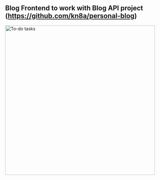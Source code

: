 ## Blog Frontend to work with Blog API project (https://github.com/kn8a/personal-blog)

<img src=https://user-images.githubusercontent.com/88045655/182286239-893940a5-29d4-4648-a4b5-efceae3f6a8d.JPG alt="To-do tasks" width="480">


